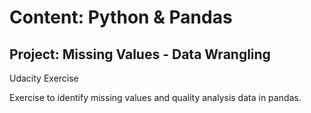 # Content: Python & Pandas
## Project: Missing Values - Data Wrangling

Udacity Exercise



Exercise to identify missing values and quality analysis data in pandas.

